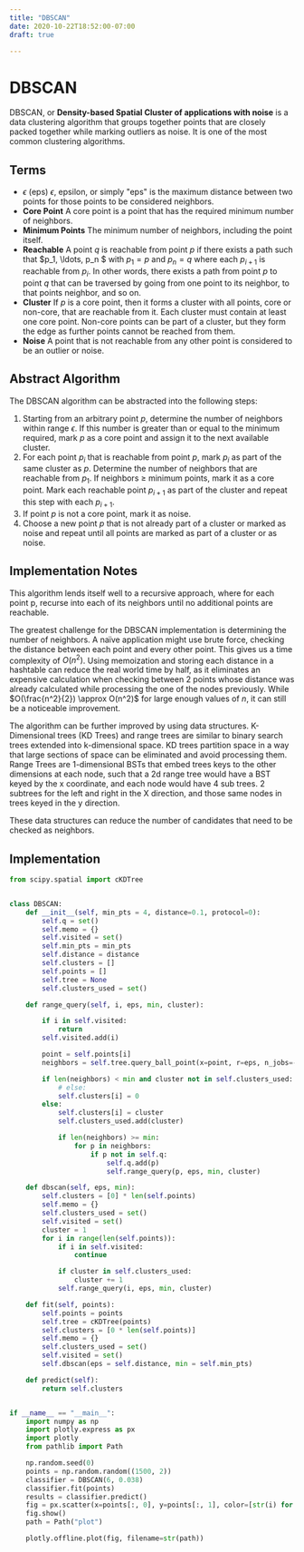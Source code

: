 ```yaml
---
title: "DBSCAN"
date: 2020-10-22T18:52:00-07:00
draft: true

---
```


# DBSCAN

DBSCAN, or **Density-based Spatial Cluster of applications with noise** is a data clustering algorithm that groups together points that are closely packed together while marking outliers as noise. It is one of the most common clustering algorithms.

## Terms

* $\epsilon$ (eps)
  $\epsilon$, epsilon, or simply "eps" is the maximum distance between two points for those points to be considered neighbors.
* **Core Point**
  A core point is a point that has the required minimum number of neighbors.
* **Minimum Points**
  The minimum number of neighbors, including the point itself.
* **Reachable**
  A point $q$ is reachable from point $p$ if there exists a path such that $p_1, \ldots, p_n $ with $p_1 =  p$ and $p_n = q$ where each $p_{i+1}$ is reachable from $p_i$. In other words, there exists a path from point $p$ to point $q$ that can be traversed by going from one point to its neighbor, to that points neighbor, and so on.   
* **Cluster**
  If $p$ is a core point, then it forms a cluster with all points, core or non-core, that are reachable from it. Each cluster must contain at least one core point. Non-core points can be part of a cluster, but they form the edge as further points cannot be reached from them.
* **Noise**
  A point that is not reachable from any other point is considered to be an outlier or noise.

## Abstract Algorithm

The DBSCAN algorithm can be abstracted into the following steps:

1. Starting from an arbitrary point $p$, determine the number of neighbors within range $\epsilon$. If this number is greater than or equal to the minimum required, mark $p$ as a core point and assign it to the next available cluster.
2. For each point $p_i$ that is reachable from point $p$, mark $p_i$ as part of the same cluster as $p$. Determine the number of neighbors that are reachable from $p_1$. If neighbors $\geq$ minimum points, mark it as a core point. Mark each reachable point $p_{i+1}$ as part of the cluster and repeat this step with each $p_{i+1}$.
3. If point $p$ is not a core point, mark it as noise.
4. Choose a new point $p$ that is not already part of a cluster or marked as noise and repeat until all points are marked as part of a cluster or as noise.

## Implementation Notes

This algorithm lends itself well to a recursive approach, where for each point p, recurse into each of its neighbors until no additional points are reachable.

The greatest challenge for the DBSCAN implementation is determining the number of neighbors. A naïve application might use brute force, checking the distance between each point and every other point. This gives us a time complexity of $O(n^2)$. Using memoization and storing each distance in a hashtable can reduce the real world time by half, as it eliminates an expensive calculation when checking between 2 points whose distance was already calculated while processing the one of the nodes previously. While $O(\frac{n^2}{2}) \approx O(n^2)$ for large enough values of $n$, it can still be a noticeable improvement.

The algorithm can be further improved by using data structures. K-Dimensional trees (KD Trees) and range trees are similar to binary search trees extended into k-dimensional space. KD trees partition space in a way that large sections of space can be eliminated and avoid processing them. Range Trees are 1-dimensional BSTs that embed trees keys to the other dimensions at each node, such that a 2d range tree would have a BST keyed by the x coordinate, and each node would have 4 sub trees. 2 subtrees for the left and right in the X direction, and those same nodes in trees keyed in the y direction. 

These data structures can reduce the number of candidates that need to be checked as neighbors.

## Implementation



```python
from scipy.spatial import cKDTree


class DBSCAN:
    def __init__(self, min_pts = 4, distance=0.1, protocol=0):
        self.q = set()
        self.memo = {}
        self.visited = set()
        self.min_pts = min_pts
        self.distance = distance
        self.clusters = []
        self.points = []
        self.tree = None
        self.clusters_used = set()

    def range_query(self, i, eps, min, cluster):

        if i in self.visited:
            return
        self.visited.add(i)

        point = self.points[i]
        neighbors = self.tree.query_ball_point(x=point, r=eps, n_jobs=-1)

        if len(neighbors) < min and cluster not in self.clusters_used:
            # else:
            self.clusters[i] = 0
        else:
            self.clusters[i] = cluster
            self.clusters_used.add(cluster)

            if len(neighbors) >= min:
                for p in neighbors:
                    if p not in self.q:
                        self.q.add(p)
                        self.range_query(p, eps, min, cluster)

    def dbscan(self, eps, min):
        self.clusters = [0] * len(self.points)
        self.memo = {}
        self.clusters_used = set()
        self.visited = set()
        cluster = 1
        for i in range(len(self.points)):
            if i in self.visited:
                continue

            if cluster in self.clusters_used:
                cluster += 1
            self.range_query(i, eps, min, cluster)

    def fit(self, points):
        self.points = points
        self.tree = cKDTree(points)
        self.clusters = [0 * len(self.points)]
        self.memo = {}
        self.clusters_used = set()
        self.visited = set()
        self.dbscan(eps = self.distance, min = self.min_pts)

    def predict(self):
        return self.clusters


if __name__ == "__main__":
    import numpy as np
    import plotly.express as px
    import plotly
    from pathlib import Path

    np.random.seed(0)
    points = np.random.random((1500, 2))
    classifier = DBSCAN(6, 0.038)
    classifier.fit(points)
    results = classifier.predict()
    fig = px.scatter(x=points[:, 0], y=points[:, 1], color=[str(i) for i in classifier.clusters])
    fig.show()
    path = Path("plot")

    plotly.offline.plot(fig, filename=str(path))


```

